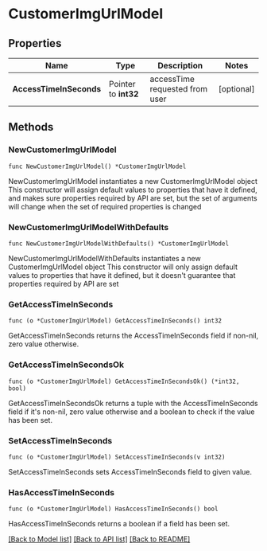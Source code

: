 # CustomerImgUrlModel

## Properties

Name | Type | Description | Notes
------------ | ------------- | ------------- | -------------
**AccessTimeInSeconds** | Pointer to **int32** | accessTime requested from user | [optional] 

## Methods

### NewCustomerImgUrlModel

`func NewCustomerImgUrlModel() *CustomerImgUrlModel`

NewCustomerImgUrlModel instantiates a new CustomerImgUrlModel object
This constructor will assign default values to properties that have it defined,
and makes sure properties required by API are set, but the set of arguments
will change when the set of required properties is changed

### NewCustomerImgUrlModelWithDefaults

`func NewCustomerImgUrlModelWithDefaults() *CustomerImgUrlModel`

NewCustomerImgUrlModelWithDefaults instantiates a new CustomerImgUrlModel object
This constructor will only assign default values to properties that have it defined,
but it doesn't guarantee that properties required by API are set

### GetAccessTimeInSeconds

`func (o *CustomerImgUrlModel) GetAccessTimeInSeconds() int32`

GetAccessTimeInSeconds returns the AccessTimeInSeconds field if non-nil, zero value otherwise.

### GetAccessTimeInSecondsOk

`func (o *CustomerImgUrlModel) GetAccessTimeInSecondsOk() (*int32, bool)`

GetAccessTimeInSecondsOk returns a tuple with the AccessTimeInSeconds field if it's non-nil, zero value otherwise
and a boolean to check if the value has been set.

### SetAccessTimeInSeconds

`func (o *CustomerImgUrlModel) SetAccessTimeInSeconds(v int32)`

SetAccessTimeInSeconds sets AccessTimeInSeconds field to given value.

### HasAccessTimeInSeconds

`func (o *CustomerImgUrlModel) HasAccessTimeInSeconds() bool`

HasAccessTimeInSeconds returns a boolean if a field has been set.


[[Back to Model list]](../README.md#documentation-for-models) [[Back to API list]](../README.md#documentation-for-api-endpoints) [[Back to README]](../README.md)


